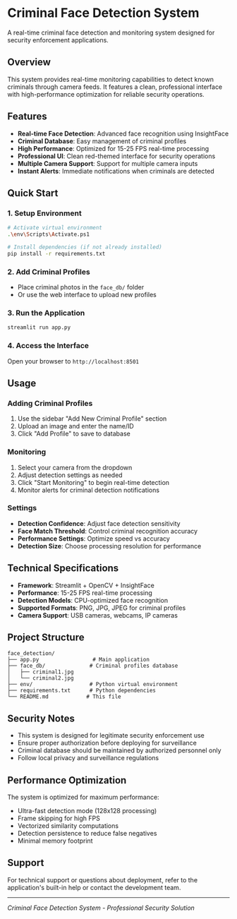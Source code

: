 # Criminal Face Detection System

A real-time criminal face detection and monitoring system designed for security enforcement applications.

## Overview

This system provides real-time monitoring capabilities to detect known criminals through camera feeds. It features a clean, professional interface with high-performance optimization for reliable security operations.

## Features

- **Real-time Face Detection**: Advanced face recognition using InsightFace
- **Criminal Database**: Easy management of criminal profiles
- **High Performance**: Optimized for 15-25 FPS real-time processing
- **Professional UI**: Clean red-themed interface for security operations
- **Multiple Camera Support**: Support for multiple camera inputs
- **Instant Alerts**: Immediate notifications when criminals are detected

## Quick Start

### 1. Setup Environment

```bash
# Activate virtual environment
.\env\Scripts\Activate.ps1

# Install dependencies (if not already installed)
pip install -r requirements.txt
```

### 2. Add Criminal Profiles

- Place criminal photos in the `face_db/` folder
- Or use the web interface to upload new profiles

### 3. Run the Application

```bash
streamlit run app.py
```

### 4. Access the Interface

Open your browser to `http://localhost:8501`

## Usage

### Adding Criminal Profiles

1. Use the sidebar "Add New Criminal Profile" section
2. Upload an image and enter the name/ID
3. Click "Add Profile" to save to database

### Monitoring

1. Select your camera from the dropdown
2. Adjust detection settings as needed
3. Click "Start Monitoring" to begin real-time detection
4. Monitor alerts for criminal detection notifications

### Settings

- **Detection Confidence**: Adjust face detection sensitivity
- **Face Match Threshold**: Control criminal recognition accuracy
- **Performance Settings**: Optimize speed vs accuracy
- **Detection Size**: Choose processing resolution for performance

## Technical Specifications

- **Framework**: Streamlit + OpenCV + InsightFace
- **Performance**: 15-25 FPS real-time processing
- **Detection Models**: CPU-optimized face recognition
- **Supported Formats**: PNG, JPG, JPEG for criminal profiles
- **Camera Support**: USB cameras, webcams, IP cameras

## Project Structure

```
face_detection/
├── app.py                 # Main application
├── face_db/              # Criminal profiles database
│   ├── criminal1.jpg
│   └── criminal2.jpg
├── env/                  # Python virtual environment
├── requirements.txt      # Python dependencies
└── README.md            # This file
```

## Security Notes

- This system is designed for legitimate security enforcement use
- Ensure proper authorization before deploying for surveillance
- Criminal database should be maintained by authorized personnel only
- Follow local privacy and surveillance regulations

## Performance Optimization

The system is optimized for maximum performance:

- Ultra-fast detection mode (128x128 processing)
- Frame skipping for high FPS
- Vectorized similarity computations
- Detection persistence to reduce false negatives
- Minimal memory footprint

## Support

For technical support or questions about deployment, refer to the application's built-in help or contact the development team.

---

_Criminal Face Detection System - Professional Security Solution_
